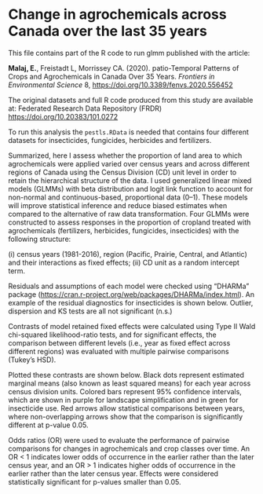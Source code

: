 # Change in agrochemicals across Canada over the last 35 years

This file contains part of the R code to run glmm published with the article:

**Malaj, E.**, Freistadt L, Morrissey CA. (2020). patio-Temporal Patterns of Crops and Agrochemicals in Canada Over 35 Years. *Frontiers in Environmental Science* 8, https://doi.org/10.3389/fenvs.2020.556452

The original datasets and full R code produced from this study are available at: Federated Research Data Repository (FRDR) https://doi.org/10.20383/101.0272

To run this analysis the `pestls.RData` is needed that contains four different datasets for insecticides, fungicides, herbicides and fertilizers.

Summarized, here I assess whether the proportion of land area to which agrochemicals were applied varied over census years and across different regions of Canada using the Census Division (CD) unit level in order to retain the hierarchical structure of the data. I used generalized linear mixed models (GLMMs) with beta distribution and logit link function to account for non-normal and continuous-based, proportional data (0–1). These models will improve statistical inference and reduce biased estimates when compared to the alternative of raw data transformation. Four GLMMs were constructed to assess responses in the proportion of cropland treated with agrochemicals (fertilizers, herbicides, fungicides, insecticides) with the following structure: 

(i) census years (1981-2016), region (Pacific, Prairie, Central, and Atlantic) and their interactions as fixed effects; 
(ii) CD unit as a random intercept term. 

Residuals and assumptions of each model were checked using “DHARMa” package (https://cran.r-project.org/web/packages/DHARMa/index.html). An example of the residual diagnostics for insecticides is shown below. Outlier, dispersion and KS tests are all not significant (n.s.)  



Contrasts of model retained fixed effects were calculated using Type II Wald chi-squared likelihood-ratio tests, and for significant effects, the comparison between different levels (i.e., year as fixed effect across different regions) was evaluated with multiple pairwise comparisons (Tukey’s HSD). 

Plotted these contrasts are shown below. Black dots represent estimated marginal means (also known as least squared means) for each year across census division units. Colored bars represent 95% confidence intervals, which are shown in purple for landscape simplification and in green for insecticide use. Red arrows allow statistical comparisons between years, where non-overlapping arrows show that the comparison is significantly different at p-value 0.05.



Odds ratios (OR) were used to evaluate the performance of pairwise comparisons for changes in agrochemicals and crop classes over time. An OR < 1 indicates lower odds of occurrence in the earlier rather than the later census year, and an OR > 1 indicates higher odds of occurrence in the earlier rather than the later census year. Effects were considered statistically significant for p-values smaller than 0.05.







